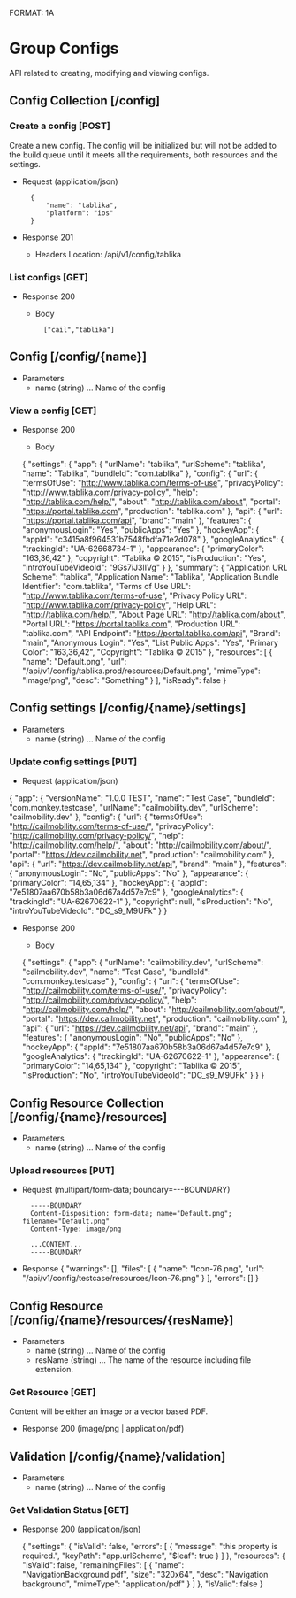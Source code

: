 FORMAT: 1A
# Group Configs
API related to creating, modifying and viewing configs.

## Config Collection [/config]

### Create a config [POST]
Create a new config. The config will be initialized but will not be added to the build queue until it meets all the requirements, both resources and the settings.
+ Request (application/json)

        {
        	"name": "tablika",
        	"platform": "ios"
        }

+ Response 201
    + Headers
            Location: /api/v1/config/tablika

### List configs [GET]
+ Response 200

    + Body

            ["cail","tablika"]

## Config [/config/{name}]
+ Parameters
    + name (string) ... Name of the config

### View a config [GET]
+ Response 200

    + Body

    {
      "settings": {
        "app": {
          "urlName": "tablika",
          "urlScheme": "tablika",
          "name": "Tablika",
          "bundleId": "com.tablika"
        },
        "config": {
          "url": {
            "termsOfUse": "http://www.tablika.com/terms-of-use",
            "privacyPolicy": "http://www.tablika.com/privacy-policy",
            "help": "http://tablika.com/help/",
            "about": "http://tablika.com/about",
            "portal": "https://portal.tablika.com",
            "production": "tablika.com"
          },
          "api": {
            "url": "https://portal.tablika.com/api",
            "brand": "main"
          },
          "features": {
            "anonymousLogin": "Yes",
            "publicApps": "Yes"
          },
          "hockeyApp": {
            "appId": "c3415a8f964531b7548fbdfa71e2d078"
          },
          "googleAnalytics": {
            "trackingId": "UA-62668734-1"
          },
          "appearance": {
            "primaryColor": "163,36,42"
          },
          "copyright": "Tablika © 2015",
          "isProduction": "Yes",
          "introYouTubeVideoId": "9Gs7iJ3lIVg"
        }
      },
      "summary": {
        "Application URL Scheme": "tablika",
        "Application Name": "Tablika",
        "Application Bundle Identifier": "com.tablika",
        "Terms of Use URL": "http://www.tablika.com/terms-of-use",
        "Privacy Policy URL": "http://www.tablika.com/privacy-policy",
        "Help URL": "http://tablika.com/help/",
        "About Page URL": "http://tablika.com/about",
        "Portal URL": "https://portal.tablika.com",
        "Production URL": "tablika.com",
        "API Endpoint": "https://portal.tablika.com/api",
        "Brand": "main",
        "Anonymous Login": "Yes",
        "List Public Apps": "Yes",
        "Primary Color": "163,36,42",
        "Copyright": "Tablika © 2015"
      },
      "resources": [
        {
          "name": "Default.png",
          "url": "/api/v1/config/tablika.prod/resources/Default.png",
          "mimeType": "image/png",
          "desc": "Something"
        }
      ],
      "isReady": false
    }

## Config settings [/config/{name}/settings]
+ Parameters
    + name (string) ... Name of the config

### Update config settings [PUT]
+ Request (application/json)

{
  "app": {
    "versionName": "1.0.0 TEST",
    "name": "Test Case",
    "bundleId": "com.monkey.testcase",
    "urlName": "cailmobility.dev",
    "urlScheme": "cailmobility.dev"
  },
  "config": {
    "url": {
      "termsOfUse": "http://cailmobility.com/terms-of-use/",
      "privacyPolicy": "http://cailmobility.com/privacy-policy/",
      "help": "http://cailmobility.com/help/",
      "about": "http://cailmobility.com/about/",
      "portal": "https://dev.cailmobility.net",
      "production": "cailmobility.com"
    },
    "api": {
      "url": "https://dev.cailmobility.net/api",
      "brand": "main"
    },
    "features": {
      "anonymousLogin": "No",
      "publicApps": "No"
    },
    "appearance": {
      "primaryColor": "14,65,134"
    },
    "hockeyApp": {
      "appId": "7e51807aa670b58b3a06d67a4d57e7c9"
    },
    "googleAnalytics": {
      "trackingId": "UA-62670622-1"
    },
    "copyright": null,
    "isProduction": "No",
    "introYouTubeVideoId": "DC_s9_M9UFk"
  }
}


+ Response 200

    + Body

    {
      "settings": {
        "app": {
          "urlName": "cailmobility.dev",
          "urlScheme": "cailmobility.dev",
          "name": "Test Case",
          "bundleId": "com.monkey.testcase"
        },
        "config": {
          "url": {
            "termsOfUse": "http://cailmobility.com/terms-of-use/",
            "privacyPolicy": "http://cailmobility.com/privacy-policy/",
            "help": "http://cailmobility.com/help/",
            "about": "http://cailmobility.com/about/",
            "portal": "https://dev.cailmobility.net",
            "production": "cailmobility.com"
          },
          "api": {
            "url": "https://dev.cailmobility.net/api",
            "brand": "main"
          },
          "features": {
            "anonymousLogin": "No",
            "publicApps": "No"
          },
          "hockeyApp": {
            "appId": "7e51807aa670b58b3a06d67a4d57e7c9"
          },
          "googleAnalytics": {
            "trackingId": "UA-62670622-1"
          },
          "appearance": {
            "primaryColor": "14,65,134"
          },
          "copyright": "Tablika © 2015",
          "isProduction": "No",
          "introYouTubeVideoId": "DC_s9_M9UFk"
        }
      }
    }

## Config Resource Collection [/config/{name}/resources]
+ Parameters
    + name (string) ... Name of the config

### Upload resources [PUT]
+ Request (multipart/form-data; boundary=---BOUNDARY)

        -----BOUNDARY
        Content-Disposition: form-data; name="Default.png"; filename="Default.png"
        Content-Type: image/png

        ...CONTENT...
        -----BOUNDARY

+ Response
  {
    "warnings": [],
    "files": [
      {
        "name": "Icon-76.png",
        "url": "/api/v1/config/testcase/resources/Icon-76.png"
      }
    ],
    "errors": []
  }

## Config Resource [/config/{name}/resources/{resName}]
+ Parameters
    + name (string) ... Name of the config
    + resName (string) ... The name of the resource including file extension.

### Get Resource [GET]
Content will be either an image or a vector based PDF.
+ Response 200 (image/png | application/pdf)

## Validation [/config/{name}/validation]
+ Parameters
    + name (string) ... Name of the config

### Get Validation Status [GET]
+ Response 200 (application/json)

  {
    "settings": {
      "isValid": false,
      "errors": [
        {
          "message": "this property is required.",
          "keyPath": "app.urlScheme",
          "$leaf": true
        }
      ]
    },
    "resources": {
      "isValid": false,
      "remainingFiles": [
        {
          "name": "NavigationBackground.pdf",
          "size": "320x64",
          "desc": "Navigation background",
          "mimeType": "application/pdf"
        }
      ]
    },
    "isValid": false
  }
